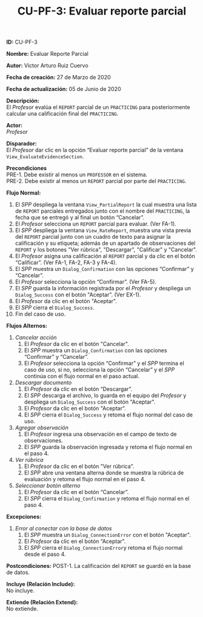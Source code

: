 ﻿--- 
layout: page 
title: "CU-PF-3: Evaluar reporte parcial" 
permalink: /design-specification/uc-descriptions/professor/cu-pf-3/ 
hide_hero: true 
---

**ID:** CU-PF-3  

**Nombre:** Evaluar Reporte Parcial  

**Autor:** Victor Arturo Ruiz Cuervo  

**Fecha de creación:** 27 de Marzo de 2020  

**Fecha de actualización:** 05 de Junio de 2020  

**Descripción:**  
El *Profesor* evalúa el `REPORT` parcial de un `PRACTICING` para posteriormente calcular una calificación final del `PRACTICING`.  

**Actor:**  
*Profesor*  

**Disparador:**  
El *Profesor* dar clic en la opción “Evaluar reporte parcial” de la ventana `View_EvaluateEvidenceSection`.  

**Precondiciones**  
PRE-1. Debe existir al menos un `PROFESSOR` en el sistema.  
PRE-2. Debe existir al menos un `REPORT` parcial por parte del `PRACTICING`.   

**Flujo Normal:**  
1. El *SPP* despliega la ventana `View_PartialReport` la cual muestra una lista de `REPORT` parciales entregados junto con el nombre del `PRACTICING`, la fecha que se entregó y al final un botón “Cancelar”.
2. El *Profesor* selecciona un `REPORT` parcial para evaluar. (Ver FA-1). 
3. El *SPP* despliega la ventana `View_RateReport`, muestra una vista previa del `REPORT` parcial junto con un cuadro de texto para asignar la calificación y su etiqueta; además de un apartado de observaciones del `REPORT` y los botones "Ver rúbrica", "Descargar", "Calificar" y "Cancelar".
4. El *Profesor* asigna una calificación al `REPORT` parcial y da clic en el botón “Calificar”. (Ver FA-1, FA-2, FA-3 y FA-4). 
5. El *SPP* muestra un `Dialog_Confirmation` con las opciones “Confirmar” y “Cancelar”.
6. El *Profesor* selecciona la opción “Confirmar”. (Ver FA-5). 
7. El *SPP* guarda la información registrada por el *Profesor* y despliega un `Dialog_Success` con el botón "Aceptar". (Ver EX-1).
8. El *Profesor* da clic en el botón "Aceptar".
9. El *SPP* cierra el `Dialog_Success`.
10.	Fin del caso de uso.

**Flujos Alternos:**  
  1. *Cancelar acción*
	  1. El *Profesor* da clic en el botón "Cancelar".
	  2. El *SPP* muestra un `Dialog_Confirmation` con las opciones “Confirmar” y “Cancelar”. 
	  3. El *Profesor* selecciona la opción “Confirmar” y el *SPP* termina el caso de uso, si no, selecciona la opción “Cancelar” y el *SPP* continúa con el flujo normal en el paso actual.
  2. *Descargar documento*
	  1. El *Profesor* da clic en el botón “Descargar”.
	  2. El *SPP* descarga el archivo, lo guarda en el equipo del *Profesor* y despliega un `Dialog_Success` con el botón "Aceptar".
	  3. El *Profesor* da clic en el botón "Aceptar".
	  4. El *SPP* cierra el `Dialog_Success` y retoma el flujo normal del caso de uso.
  3. *Agregar observación*
	  1. El *Profesor* ingresa una observación en el campo de texto de observaciones.
	  2. El *SPP* guarda la observación ingresada y retoma el flujo normal en el paso 4.
  4. *Ver rúbrica*
	  1. El *Profesor* da clic en el botón "Ver rúbrica".
	  2. El *SPP* abre una ventana alterna donde se muestra la rúbrica de evaluación y retoma el flujo normal en el paso 4.	
  5. *Seleccionar botón alterno*
	  1. El *Profesor* da clic en el botón “Cancelar”.
	  2. El *SPP* cierra el `Dialog_Confirmation` y retoma el flujo normal en el paso 4. 

**Excepciones:**  
   1. *Error al conectar con la base de datos*
	   1. El *SPP* muestra un `Dialog_ConnectionError` con el botón "Aceptar". 
	   2. El *Profesor* da clic en el botón “Aceptar".
	   3. El *SPP* cierra el `Dialog_ConnectionError`y retoma el flujo normal desde el paso 4.

**Postcondiciones:** 
POST-1. La calificación del `REPORT` se guardó en la base de datos.   

**Incluye (Relación Include):**  
No incluye.  

**Extiende (Relación Extend):**  
No extiende.  
